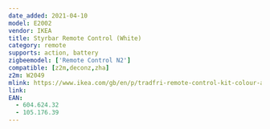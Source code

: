 ```yaml
---
date_added: 2021-04-10
model: E2002
vendor: IKEA
title: Styrbar Remote Control (White)
category: remote
supports: action, battery
zigbeemodel: ['Remote Control N2']
compatible: [z2m,deconz,zha]
z2m: W2049
mlink: https://www.ikea.com/gb/en/p/tradfri-remote-control-kit-colour-and-white-spectrum-60462432/
link: 
EAN: 
  - 604.624.32
  - 105.176.39
---
```

